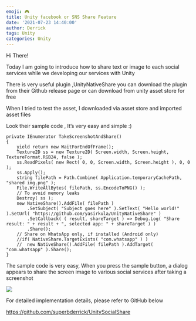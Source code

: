 ```yaml
---
emoji: 🎮 
title: Unity facebook or SNS Share Feature
date: '2021-07-23 14:40:00'
author: Derrick
tags: Unity
categories: Unity
---
```


Hi There!

Today I am going to introduce how to share text or image to each social services while we developing our services with Unity

There is very useful plugin ,UnityNativeShare you can download the plugin from their Github release page or can download from unity asset store for free

When I tried to test the asset, I downloaded via asset store and imported asset files

Look their sample code , It’s very easy and simple :)

>> 
	private IEnumerator TakeScreenshotAndShare()
	{
		yield return new WaitForEndOfFrame();
		Texture2D ss = new Texture2D( Screen.width, Screen.height, TextureFormat.RGB24, false );
		ss.ReadPixels( new Rect( 0, 0, Screen.width, Screen.height ), 0, 0 );
		ss.Apply();
		string filePath = Path.Combine( Application.temporaryCachePath, "shared img.png" );
		File.WriteAllBytes( filePath, ss.EncodeToPNG() );
		// To avoid memory leaks
		Destroy( ss );
		new NativeShare().AddFile( filePath )
			.SetSubject( "Subject goes here" ).SetText( "Hello world!" ).SetUrl( "https://github.com/yasirkula/UnityNativeShare" )
			.SetCallback( ( result, shareTarget ) => Debug.Log( "Share result: " + result + ", selected app: " + shareTarget ) )
			.Share();
		// Share on WhatsApp only, if installed (Android only)
		//if( NativeShare.TargetExists( "com.whatsapp" ) )
		//	new NativeShare().AddFile( filePath ).AddTarget( "com.whatsapp" ).Share();
	}
>>

The sample code is very easy, When you press the sample button, a dialog appears to share the screen image to various social services after taking a screenshot

![](https://github.com/superbderrick/UnitySocialShare/blob/main/share.gif?raw=true)

For detailed implementation details, please refer to 
GitHub below

https://github.com/superbderrick/UnitySocialShare



 
